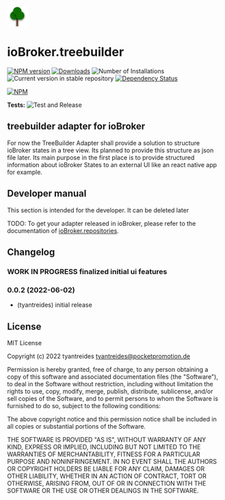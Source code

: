 ![Logo](admin/static/assets/treebuilder.png)
# ioBroker.treebuilder

[![NPM version](https://img.shields.io/npm/v/iobroker.treebuilder.svg)](https://www.npmjs.com/package/iobroker.treebuilder)
[![Downloads](https://img.shields.io/npm/dm/iobroker.treebuilder.svg)](https://www.npmjs.com/package/iobroker.treebuilder)
![Number of Installations](https://iobroker.live/badges/treebuilder-installed.svg)
![Current version in stable repository](https://iobroker.live/badges/treebuilder-stable.svg)
[![Dependency Status](https://img.shields.io/david/tyantreides/iobroker.treebuilder.svg)](https://david-dm.org/tyantreides/iobroker.treebuilder)

[![NPM](https://nodei.co/npm/iobroker.treebuilder.png?downloads=true)](https://nodei.co/npm/iobroker.treebuilder/)

**Tests:** ![Test and Release](https://github.com/tyantreides/ioBroker.treebuilder/workflows/Test%20and%20Release/badge.svg)

## treebuilder adapter for ioBroker

For now the TreeBuilder Adapter shall provide a solution to structure ioBroker states in a tree view.
Its planned to provide this structure as json file later.
Its main purpose in the first place is to provide structured information about ioBroker States to an external UI like an react native app for example. 

## Developer manual
This section is intended for the developer. It can be deleted later

TODO:
To get your adapter released in ioBroker, please refer to the documentation 
of [ioBroker.repositories](https://github.com/ioBroker/ioBroker.repositories#requirements-for-adapter-to-get-added-to-the-latest-repository).

## Changelog
<!--
    Placeholder for the next version (at the beginning of the line):
    ### **WORK IN PROGRESS**
-->
### **WORK IN PROGRESS** finalized initial ui features
### 0.0.2 (2022-06-02)
* (tyantreides) initial release

## License
MIT License

Copyright (c) 2022 tyantreides <tyantreides@pocketpromotion.de>

Permission is hereby granted, free of charge, to any person obtaining a copy
of this software and associated documentation files (the "Software"), to deal
in the Software without restriction, including without limitation the rights
to use, copy, modify, merge, publish, distribute, sublicense, and/or sell
copies of the Software, and to permit persons to whom the Software is
furnished to do so, subject to the following conditions:

The above copyright notice and this permission notice shall be included in all
copies or substantial portions of the Software.

THE SOFTWARE IS PROVIDED "AS IS", WITHOUT WARRANTY OF ANY KIND, EXPRESS OR
IMPLIED, INCLUDING BUT NOT LIMITED TO THE WARRANTIES OF MERCHANTABILITY,
FITNESS FOR A PARTICULAR PURPOSE AND NONINFRINGEMENT. IN NO EVENT SHALL THE
AUTHORS OR COPYRIGHT HOLDERS BE LIABLE FOR ANY CLAIM, DAMAGES OR OTHER
LIABILITY, WHETHER IN AN ACTION OF CONTRACT, TORT OR OTHERWISE, ARISING FROM,
OUT OF OR IN CONNECTION WITH THE SOFTWARE OR THE USE OR OTHER DEALINGS IN THE
SOFTWARE.